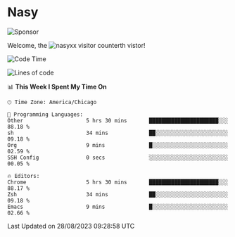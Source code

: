 # Nasy

<!--
<p align="center">
<img height="200" src="https://github-readme-stats.vercel.app/api?username=nasyxx&count_private=true&show_icons=true&theme=dracula&include_all_commits=true"/>
<img height="200" src="https://github-readme-stats.vercel.app/api/top-langs/?username=nasyxx&theme=dracula&hide=html,jupyter+notebook&count_private=true&show_icons=true"/>
</p>

  
----------------
-->

![Sponsor](https://img.shields.io/static/v1.svg?label=Sponsor&message=%E2%9D%A4&logo=GitHub&style=flat&color=pink)
 
Welcome, the ![nasyxx visitor counter](https://count.getloli.com/get/@nasyxx?theme=rule34)th vistor!
 
<!--START_SECTION:waka-->
![Code Time](http://img.shields.io/badge/Code%20Time-3%2C664%20hrs%2037%20mins-blue)

![Lines of code](https://img.shields.io/badge/From%20Hello%20World%20I%27ve%20Written-6.3%20million%20lines%20of%20code-blue)

📊 **This Week I Spent My Time On** 

```text
🕑︎ Time Zone: America/Chicago

💬 Programming Languages: 
Other                    5 hrs 30 mins       ██████████████████████░░░   88.18 % 
sh                       34 mins             ██░░░░░░░░░░░░░░░░░░░░░░░   09.18 % 
Org                      9 mins              █░░░░░░░░░░░░░░░░░░░░░░░░   02.59 % 
SSH Config               0 secs              ░░░░░░░░░░░░░░░░░░░░░░░░░   00.05 % 

🔥 Editors: 
Chrome                   5 hrs 30 mins       ██████████████████████░░░   88.17 % 
Zsh                      34 mins             ██░░░░░░░░░░░░░░░░░░░░░░░   09.18 % 
Emacs                    9 mins              █░░░░░░░░░░░░░░░░░░░░░░░░   02.66 % 
```


 Last Updated on 28/08/2023 09:28:58 UTC
<!--END_SECTION:waka-->

<!-- ![visitors](https://visitor-badge.laobi.icu/badge?page_id=nasyxx.nasyxx) -->
